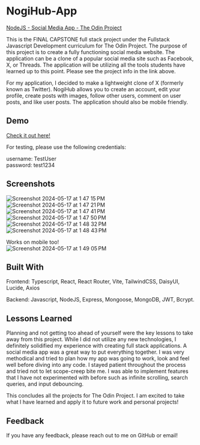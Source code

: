 # NogiHub-App

[NodeJS - Social Media App - The Odin Project](https://www.theodinproject.com/lessons/nodejs-odin-book)

This is the FINAL CAPSTONE full stack project under the Fullstack Javascript Development curriculum for The Odin Project. The purpose of this project is to create a fully functioning social media website. The application can be a clone of a popular social media site such as Facebook, X, or Threads. The application will be utilizing all the tools students have learned up to this point. Please see the project info in the link above.

For my application, I decided to make a lightweight clone of X (formerly known as Twitter). NogiHub allows you to create an account, edit your profile, create posts with images, follow other users, comment on user posts, and like user posts. The application should also be mobile friendly.

## Demo

[Check it out here!](https://nogihub.onrender.com/)

For testing, please use the following credentials:

username: TestUser
<br>
password: test1234

## Screenshots

![Screenshot 2024-05-17 at 1 47 15 PM](https://github.com/Nogiback/NogiHub-App/assets/84485191/df9e77e0-7ab9-4370-8856-0575b8cacc0d)
![Screenshot 2024-05-17 at 1 47 21 PM](https://github.com/Nogiback/NogiHub-App/assets/84485191/9c2b4395-30db-4faf-9f82-4cd3f30fc7f1)
![Screenshot 2024-05-17 at 1 47 41 PM](https://github.com/Nogiback/NogiHub-App/assets/84485191/0ee8b7b5-312e-4e09-8ab3-4d0bbbab3efe)
![Screenshot 2024-05-17 at 1 47 50 PM](https://github.com/Nogiback/NogiHub-App/assets/84485191/d2ca184b-aa58-40b8-97ca-55e37eab1344)
![Screenshot 2024-05-17 at 1 48 32 PM](https://github.com/Nogiback/NogiHub-App/assets/84485191/c9927d90-d3f9-489e-85a5-21e6a68ae550)
![Screenshot 2024-05-17 at 1 48 43 PM](https://github.com/Nogiback/NogiHub-App/assets/84485191/43bb0a32-5e7c-44e8-9cee-c2503769cd48)

Works on mobile too!
<br>
![Screenshot 2024-05-17 at 1 49 05 PM](https://github.com/Nogiback/NogiHub-App/assets/84485191/93f3b13c-1d90-41b5-94aa-b8320dcc350c)

## Built With

Frontend: Typescript, React, React Router, Vite, TailwindCSS, DaisyUI, Lucide, Axios

Backend: Javascript, NodeJS, Express, Mongoose, MongoDB, JWT, Bcrypt.

## Lessons Learned

Planning and not getting too ahead of yourself were the key lessons to take away from this project. While I did not utilize any new technologies, I definitely solidified my experience with creating full stack applications. A social media app was a great way to put everything together. I was very methodical and tried to plan how my app was going to work, look and feel well before diving into any code. I stayed patient throughout the process and tried not to let scope-creep bite me. I was able to implement features that I have not experimented with before such as infinite scrolling, search queries, and input debouncing. 

This concludes all the projects for The Odin Project. I am excited to take what I have learned and apply it to future work and personal projects!

## Feedback

If you have any feedback, please reach out to me on GitHub or email!
